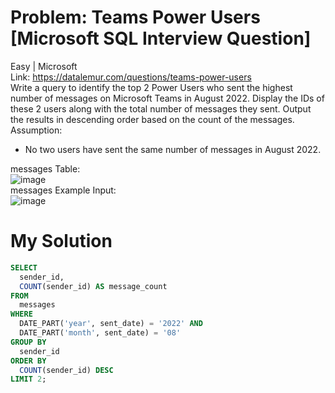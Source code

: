 # Problem: Teams Power Users [Microsoft SQL Interview Question]
Easy | Microsoft<br>
Link: https://datalemur.com/questions/teams-power-users <br>
Write a query to identify the top 2 Power Users who sent the highest number of messages on Microsoft Teams in August 2022. Display the IDs of these 2 users along with the total number of messages they sent. Output the results in descending order based on the count of the messages.<br>
Assumption:
* No two users have sent the same number of messages in August 2022.

messages Table:<br>
![image](https://user-images.githubusercontent.com/111542025/234314159-3f2c934e-c667-4703-b7fa-d7fad7be73e2.png)
<br>
messages Example Input:<br>
![image](https://user-images.githubusercontent.com/111542025/234314267-affde525-0fda-42f7-a575-d42385b165f5.png)
<br>
# My Solution
````sql
SELECT
  sender_id,
  COUNT(sender_id) AS message_count
FROM 
  messages
WHERE
  DATE_PART('year', sent_date) = '2022' AND
  DATE_PART('month', sent_date) = '08'
GROUP BY 
  sender_id
ORDER BY
  COUNT(sender_id) DESC
LIMIT 2;
````
